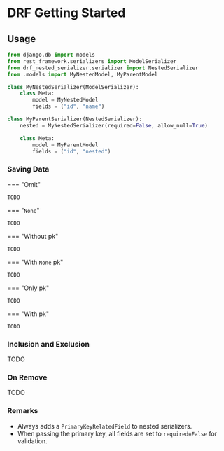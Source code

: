 # DRF Getting Started

## Usage

```python
from django.db import models
from rest_framework.serializers import ModelSerializer
from drf_nested_serializer.serializer import NestedSerializer
from .models import MyNestedModel, MyParentModel

class MyNestedSerializer(ModelSerializer):
    class Meta:
        model = MyNestedModel
        fields = ("id", "name")

class MyParentSerializer(NestedSerializer):
    nested = MyNestedSerializer(required=False, allow_null=True)

    class Meta:
        model = MyParentModel
        fields = ("id", "nested")
```

### Saving Data

=== "Omit"

    TODO

=== "`None`"

    TODO

=== "Without pk"

    TODO

=== "With `None` pk"

    TODO

=== "Only pk"

    TODO

=== "With pk"

    TODO

### Inclusion and Exclusion

TODO

### On Remove

TODO

### Remarks

-   Always adds a `PrimaryKeyRelatedField` to nested serializers.
-   When passing the primary key, all fields are set to `required=False` for validation.

